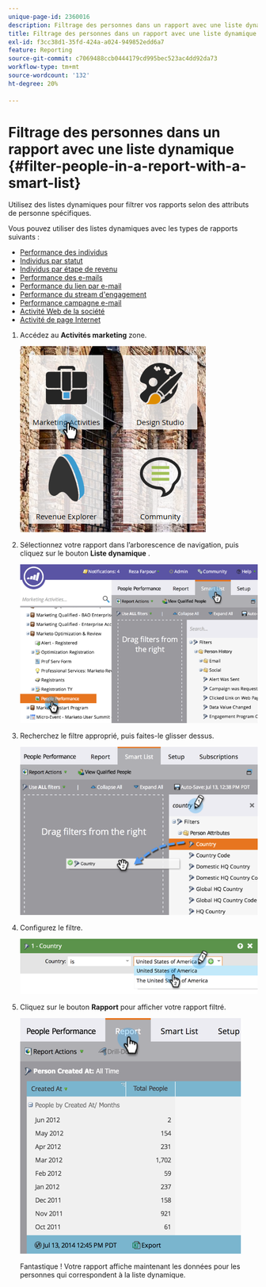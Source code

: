 ```yaml
---
unique-page-id: 2360016
description: Filtrage des personnes dans un rapport avec une liste dynamique - Documents Marketo - Documentation du produit
title: Filtrage des personnes dans un rapport avec une liste dynamique
exl-id: f3cc38d1-35fd-424a-a024-949852edd6a7
feature: Reporting
source-git-commit: c7069488ccb0444179cd995bec523ac4dd92da73
workflow-type: tm+mt
source-wordcount: '132'
ht-degree: 20%

---
```


# Filtrage des personnes dans un rapport avec une liste dynamique {#filter-people-in-a-report-with-a-smart-list}

Utilisez des listes dynamiques pour filtrer vos rapports selon des attributs de personne spécifiques.

Vous pouvez utiliser des listes dynamiques avec les types de rapports suivants :

* [Performance des individus](/help/marketo/product-docs/reporting/basic-reporting/report-types/people-performance-report.md)
* [Individus par statut](/help/marketo/product-docs/reporting/basic-reporting/report-types/people-by-status-report.md)
* [Individus par étape de revenu](/help/marketo/product-docs/reporting/revenue-cycle-analytics/revenue-tools/people-by-revenue-stage-report.md)
* [Performance des e-mails](/help/marketo/product-docs/email-marketing/email-programs/email-program-data/email-performance-report.md)
* [Performance du lien par e-mail](/help/marketo/product-docs/email-marketing/email-programs/email-program-data/email-link-performance-report.md)
* [Performance du stream d&#39;engagement](/help/marketo/product-docs/email-marketing/drip-nurturing/reports-and-notifications/engagement-stream-performance-report.md)
* [Performance campagne e-mail](/help/marketo/product-docs/reporting/basic-reporting/report-types/campaign-email-performance-report.md)
* [Activité Web de la société](/help/marketo/product-docs/reporting/basic-reporting/report-types/company-web-activity-report.md)
* [Activité de page Internet](/help/marketo/product-docs/reporting/basic-reporting/report-types/web-page-activity-report.md)

1. Accédez au **Activités marketing** zone.

   ![](assets/image2017-3-27-11-3a31-3a2.png)

1. Sélectionnez votre rapport dans l’arborescence de navigation, puis cliquez sur le bouton **Liste dynamique** .

   ![](assets/image2017-3-27-14-3a12-3a53.png)

1. Recherchez le filtre approprié, puis faites-le glisser dessus.

   ![](assets/image2017-3-27-14-3a13-3a46.png)

1. Configurez le filtre.

   ![](assets/image2014-9-16-12-3a35-3a50.png)

1. Cliquez sur le bouton **Rapport** pour afficher votre rapport filtré.

   ![](assets/image2017-3-27-14-3a14-3a16.png)

   Fantastique ! Votre rapport affiche maintenant les données pour les personnes qui correspondent à la liste dynamique.
